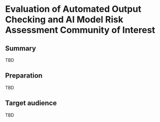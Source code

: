 # Evaluation of Automated Output Checking and AI Model Risk Assessment Community of Interest

## Summary
TBD

## Preparation
TBD

## Target audience
TBD